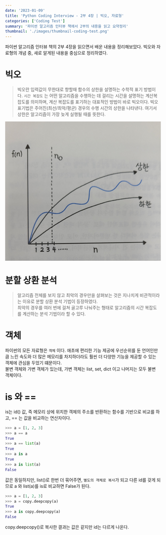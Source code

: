 ```yaml
---
date: '2023-01-09'
title: 'Python Coding Interview - 2부 4장 | 빅오, 자료형'
categories: ['Coding Test']
summary: '파이썬 알고리즘 인터뷰 책에서 2부의 내용을 읽고 요약정리'
thumbnail: './images/thumbnail-coding-test.png'
---
```


파이썬 알고리즘 인터뷰 책의 2부 4장을 읽으면서 배운 내용을 정리해보았다.
빅오와 자료형의 개념 중, 새로 알게된 내용을 중심으로 정리하였다.

# 빅오
> 빅오란 입력값이 무한대로 향할때 함수의 상한을 설명하는 수학적 표기 방법이다.
`시간 복잡도` 는 어떤 알고리즘을 수행하는 데 걸리는 시간을 설명하는 계산복잡도를 의미하며, 계산 복잡도를 표기하는 대표적인 방법이 바로 빅오이다.
빅오 표기법은 주어진(최선/최악/평균) 경우의 수행 시간의 상한을 나타낸다. 여기서 상한은 알고리즘이 가장 늦게 실행될 때를 뜻한다.  

![big_o](../contents/images/big_o.jpg)

# 분할 상환 분석
> 알고리즘 전체를 보지 않고 최악의 경우만을 살펴보는 것은 지나치게 비관적이라는 이유로 분할 상환 분석 기법이 등장하였다.  
최악의 경우를 여러 번에 걸쳐 골고루 나눠주는 형태로 알고리즘의 시간 복잡도를 계산하는 분석 기법이라 할 수 있다.

# 객체
파이썬의 모든 자료형은 `객체` 이다. 애초에 편리한 기능 제공에 우선순위를 둔 언어인만큼 느린 속도와 더 많은 메모리를 차지하더라도 훨씬 더 다양한 기능을 제공할 수 있는 객체에 관심을 두었기 떄문이다.  
불변 객체와 가변 객체가 있는데, 가변 객체는 list, set, dict 이고 나머지는 모두 불변 객체이다.

# is 와 ==
is는 id() 값, 즉 메모리 상에 위치한 객체의 주소를 반환하는 함수를 기반으로 비교를 하고, == 는 값을 비교하는 연산자이다.
```py
>>> a = [1, 2, 3]
>>> a == a
True
>>> a == list(a)
True
>>> a is a
True
>>> a is list(a)
False
```
값은 동일하지만, list()로 한번 더 묶어주면, `별도의 객체로 복사`가 되고 다른 id를 갖게 되므로 a 와 list(a)를 is로 비교하면 False가 된다.

```py
>>> a = [1, 2, 3]
>>> a = copy.deepcopy(a)
True
>>> a is copy.deepcopy(a)
False
```
copy.deepcopy()로 복사한 결과는 값은 같지만 id는 다르게 나온다.